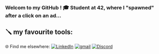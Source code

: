 ### Welcom to my GitHub ! 🎓 Student at 42, where I "spawned" after a click on an ad...

## 🪛 my favourite tools:


🌐 Find me elsewhere:
[![LinkedIn](https://img.icons8.com/color/48/linkedin.png)](https://linkedin.com/in/quentin-devianne-b507ab344)   [![gmail](https://img.icons8.com/color/48/gmail--v1.png)](mailto:qdeviann@student.42angouleme.fr)   [![Discord](https://img.icons8.com/color/48/discord-logo.png)](https://discord.com/users/381620497148018688)

